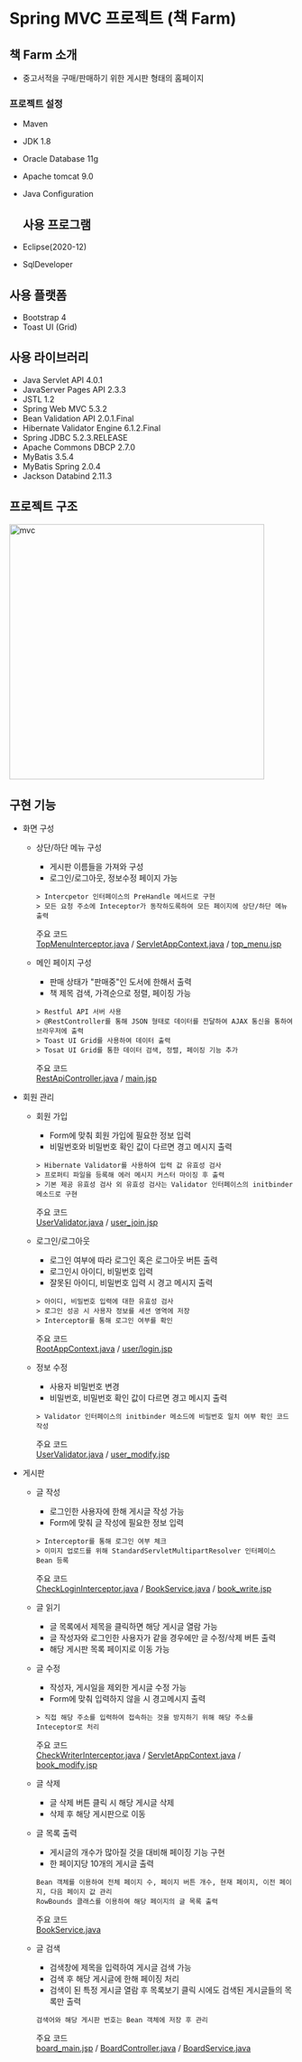 # Spring MVC 프로젝트 (책 Farm)   
   
   
## 책 Farm 소개
+ 중고서적을 구매/판매하기 위한 게시판 형태의 홈페이지   
   
   
### 프로젝트 설정
+ Maven
+ JDK 1.8
+ Oracle Database 11g
+ Apache tomcat 9.0
+ Java Configuration   
   
   
   ## 사용 프로그램
+ Eclipse(2020-12)
+ SqlDeveloper   
   
   
## 사용 플랫폼
+ Bootstrap 4
+ Toast UI (Grid)   
   
   
## 사용 라이브러리
+ Java Servlet API 4.0.1
+ JavaServer Pages API 2.3.3
+ JSTL 1.2
+ Spring Web MVC 5.3.2
+ Bean Validation API 2.0.1.Final
+ Hibernate Validator Engine 6.1.2.Final
+ Spring JDBC 5.2.3.RELEASE
+ Apache Commons DBCP 2.7.0
+ MyBatis 3.5.4
+ MyBatis Spring 2.0.4
+ Jackson Databind 2.11.3   
   
   
## 프로젝트 구조
<img width="452" alt="mvc" src="https://user-images.githubusercontent.com/46749717/106530688-2647b000-6530-11eb-885c-4533ff575d50.PNG">   
   
   
## 구현 기능
+ 화면 구성
  + 상단/하단 메뉴 구성
    + 게시판 이름들을 가져와 구성
    + 로그인/로그아웃, 정보수정 페이지 가능
    ```
    > Intercpetor 인터페이스의 PreHandle 메서드로 구현
    > 모든 요청 주소에 Inteceptor가 동작하도록하여 모든 페이지에 상단/하단 메뉴 출력
    ```
    주요 코드   
    [TopMenuInterceptor.java](https://github.com/hellu13/SpringMVCProject/blob/main/SpringProject/src/com/bookfarm/interceptor/TopMenuInterceptor.java) / [ServletAppContext.java](https://github.com/hellu13/SpringMVCProject/blob/main/SpringProject/src/com/bookfarm/config/ServletAppContext.java) / [top_menu.jsp](https://github.com/hellu13/SpringMVCProject/blob/main/SpringProject/WebContent/WEB-INF/views/include/top_menu.jsp)   
       
  + 메인 페이지 구성
    + 판매 상태가 "판매중"인 도서에 한해서 출력
    + 책 제목 검색, 가격순으로 정렬, 페이징 가능
    ```
    > Restful API 서버 사용
    > @RestController를 통해 JSON 형태로 데이터를 전달하여 AJAX 통신을 통하여 브라우저에 출력
    > Toast UI Grid를 사용하여 데이터 출력
    > Tosat UI Grid를 통한 데이터 검색, 정렬, 페이징 기능 추가
    ```
    주요 코드   
    [RestApiController.java](https://github.com/hellu13/SpringMVCProject/blob/main/SpringProject/src/com/bookfarm/controller/RestApiController.java) / [main.jsp](https://github.com/hellu13/SpringMVCProject/blob/main/SpringProject/WebContent/WEB-INF/views/main.jsp)   
    
    
    
+ 회원 관리
  + 회원 가입
    + Form에 맞춰 회원 가입에 필요한 정보 입력
    + 비밀번호와 비밀번호 확인 값이 다르면 경고 메시지 출력
    ```
    > Hibernate Validator를 사용하여 입력 값 유효성 검사
    > 프로퍼티 파일을 등록해 에러 메시지 커스터 마이징 후 출력
    > 기본 제공 유효성 검사 외 유효성 검사는 Validator 인터페이스의 initbinder 메소드로 구현
    ```
    주요 코드   
    [UserValidator.java](https://github.com/hellu13/SpringMVCProject/blob/main/SpringProject/src/com/bookfarm/validator/UserValidator.java) / [user_join.jsp](https://github.com/hellu13/SpringMVCProject/blob/main/SpringProject/WebContent/WEB-INF/views/user/join.jsp)      
    
  + 로그인/로그아웃
    + 로그인 여부에 따라 로그인 혹은 로그아웃 버튼 출력
    + 로그인시 아이디, 비밀번호 입력
    + 잘못된 아이디, 비밀번호 입력 시 경고 메시지 출력
    ```
    > 아이디, 비밀번호 입력에 대한 유효성 검사
    > 로그인 성공 시 사용자 정보를 세션 영역에 저장
    > Interceptor를 통해 로그인 여부를 확인
    ```
    주요 코드   
    [RootAppContext.java](https://github.com/hellu13/SpringMVCProject/blob/main/SpringProject/src/com/bookfarm/config/RootAppContext.java) / [user/login.jsp](https://github.com/hellu13/SpringMVCProject/blob/main/SpringProject/WebContent/WEB-INF/views/user/login.jsp)   
    
  + 정보 수정
    + 사용자 비밀번호 변경
    + 비밀번호, 비밀번호 확인 값이 다르면 경고 메시지 출력
    ```
    > Validator 인터페이스의 initbinder 메소드에 비밀번호 일치 여부 확인 코드 작성
    ```
    주요 코드   
    [UserValidator.java](https://github.com/hellu13/SpringMVCProject/blob/main/SpringProject/src/com/bookfarm/validator/UserValidator.java) / [user_modify.jsp](https://github.com/hellu13/SpringMVCProject/blob/main/SpringProject/WebContent/WEB-INF/views/user/modify.jsp)   
    
    
    
+ 게시판
  + 글 작성
    + 로그인한 사용자에 한해 게시글 작성 가능
    + Form에 맞춰 글 작성에 필요한 정보 입력
    ```
    > Interceptor를 통해 로그인 여부 체크
    > 이미지 업로드를 위해 StandardServletMultipartResolver 인터페이스 Bean 등록 
    ```
    주요 코드  
    [CheckLoginInterceptor.java](https://github.com/hellu13/SpringMVCProject/blob/main/SpringProject/src/com/bookfarm/interceptor/CheckLoginInterceptor.java) / [BookService.java](https://github.com/hellu13/SpringMVCProject/blob/main/SpringProject/src/com/bookfarm/service/BookService.java) / [book_write.jsp](https://github.com/hellu13/SpringMVCProject/blob/main/SpringProject/WebContent/WEB-INF/views/book/write.jsp)   
    
    
  + 글 읽기
      + 글 목록에서 제목을 클릭하면 해당 게시글 열람 가능
      + 글 작성자와 로그인한 사용자가 같을 경우에만 글 수정/삭제 버튼 출력
      + 해당 게시판 목록 페이지로 이동 가능   

  + 글 수정
    + 작성자, 게시일을 제외한 게시글 수정 가능
    + Form에 맞춰 입력하지 않을 시 경고메시지 출력
    ```
    > 직접 해당 주소를 입력하여 접속하는 것을 방지하기 위해 해당 주소를 Inteceptor로 처리
    ```
    주요 코드   
    [CheckWriterInterceptor.java](https://github.com/hellu13/SpringMVCProject/blob/main/SpringProject/src/com/bookfarm/interceptor/CheckWriterInterceptor.java) / [ServletAppContext.java](https://github.com/hellu13/SpringMVCProject/blob/main/SpringProject/src/com/bookfarm/config/ServletAppContext.java) / [book_modify.jsp](https://github.com/hellu13/SpringMVCProject/blob/main/SpringProject/WebContent/WEB-INF/views/book/modify.jsp)   
    
  + 글 삭제
    + 글 삭제 버튼 클릭 시 해당 게시글 삭제
    + 삭제 후 해당 게시판으로 이동   
    
  + 글 목록 출력
    + 게시글의 개수가 많아질 것을 대비해 페이징 기능 구현
    + 한 페이지당 10개의 게시글 출력
    ```
    Bean 객체를 이용하여 전체 페이지 수, 페이지 버튼 개수, 현재 페이지, 이전 페이지, 다음 페이지 값 관리
    RowBounds 클래스를 이용하여 해당 페이지의 글 목록 출력
    ```
    주요 코드   
    [BookService.java](https://github.com/hellu13/SpringMVCProject/blob/main/SpringProject/src/com/bookfarm/service/BookService.java)   
    
    
  + 글 검색
      + 검색창에 제목을 입력하여 게시글 검색 가능
      + 검색 후 해당 게시글에 한해 페이징 처리
      + 검색이 된 특정 게시글 열람 후 목록보기 클릭 시에도 검색된 게시글들의 목록만 출력
      ```
      검색어와 해당 게시판 번호는 Bean 객체에 저장 후 관리
      ```   
      주요 코드   
      [board_main.jsp](https://github.com/hellu13/SpringMVCProject/blob/main/SpringProject/WebContent/WEB-INF/views/board/main.jsp) / [BoardController.java](https://github.com/hellu13/SpringMVCProject/blob/main/SpringProject/src/com/bookfarm/controller/BoardController.java) / [BoardService.java](https://github.com/hellu13/SpringMVCProject/blob/main/SpringProject/src/com/bookfarm/service/BoardService.java)   
   
    
    
 
